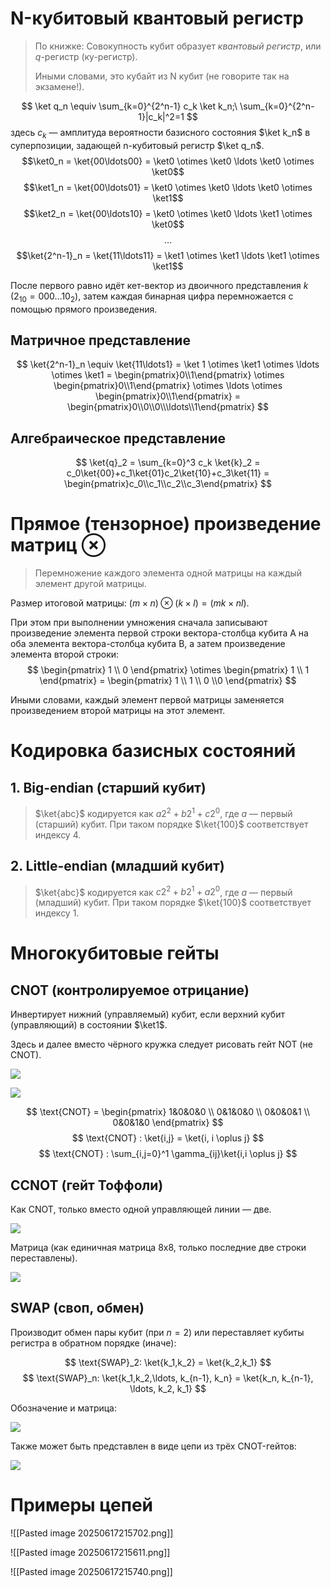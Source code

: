 # N-кубитовый квантовый регистр

> По книжке:
> Совокупность кубит образует *квантовый регистр*, или *q*-регистр (ку-регистр).
> 
> Иными словами, это кубайт из N кубит (не говорите так на экзамене!).

$$ \ket q_n \equiv \sum_{k=0}^{2^n-1} c_k \ket k_n;\ \sum_{k=0}^{2^n-1}|c_k|^2=1 $$
здесь $c_k$ — амплитуда вероятности базисного состояния $\ket k_n$ в суперпозиции, задающей n-кубитовый регистр $\ket q_n$.
$$\ket0_n = \ket{00\ldots00} = \ket0 \otimes \ket0 \ldots \ket0 \otimes \ket0$$
$$\ket1_n = \ket{00\ldots01} = \ket0 \otimes \ket0 \ldots \ket0 \otimes \ket1$$
$$\ket2_n = \ket{00\ldots10} = \ket0 \otimes \ket0 \ldots \ket1 \otimes \ket0$$
$$ \ldots $$
$$\ket{2^n-1}_n = \ket{11\ldots11} = \ket1 \otimes \ket1 \ldots \ket1 \otimes \ket1$$

После первого равно идёт кет-вектор из двоичного представления $k$ ($2_{10} = 000\ldots10_2$), затем каждая бинарная цифра перемножается с помощью прямого произведения.

## Матричное представление

$$ \ket{2^n-1}_n \equiv \ket{11\ldots1} = \ket 1 \otimes \ket1 \otimes \ldots \otimes \ket1 = \begin{pmatrix}0\\1\end{pmatrix} \otimes \begin{pmatrix}0\\1\end{pmatrix} \otimes \ldots \otimes \begin{pmatrix}0\\1\end{pmatrix} = \begin{pmatrix}0\\0\\0\\\ldots\\1\end{pmatrix} $$

## Алгебраическое представление

$$ \ket{q}_2 = \sum_{k=0}^3 c_k \ket{k}_2 = c_0\ket{00}+c_1\ket{01}c_2\ket{10}+c_3\ket{11} = \begin{pmatrix}c_0\\c_1\\c_2\\c_3\end{pmatrix} $$

# Прямое (тензорное) произведение матриц $\otimes$

> Перемножение каждого элемента одной матрицы на каждый элемент другой матрицы.

Размер итоговой матрицы: $(m \times n) \otimes (k \times l) = (mk \times nl)$.

При этом при выполнении умножения сначала записывают произведение элемента первой строки вектора-столбца кубита А на оба элемента вектора-столбца кубита В, а затем
произведение элемента второй строки:
$$ \begin{pmatrix} 1 \\ 0 \end{pmatrix} \otimes \begin{pmatrix} 1 \\ 1 \end{pmatrix} = \begin{pmatrix} 1 \\ 1 \\ 0 \\0 \end{pmatrix} $$

Иными словами, каждый элемент первой матрицы заменяется произведением второй матрицы на этот элемент.

# Кодировка базисных состояний

## 1. Big-endian (старший кубит)
> $\ket{abc}$ кодируется как $a2^2+b2^1+c2^0$, где $a$ — первый (старший) кубит. При таком порядке $\ket{100}$ соответствует индексу $4$.

## 2. Little-endian (младший кубит)
>  $\ket{abc}$ кодируется как $c2^2+b2^1+a2^0$, где $a$ — первый (младший) кубит. При таком порядке $\ket{100}$ соответствует индексу $1$.

# Многокубитовые гейты

## CNOT (контролируемое отрицание)

Инвертирует нижний (управляемый) кубит, если верхний кубит (управляющий) в состоянии $\ket1$.

Здесь и далее вместо чёрного кружка следует рисовать гейт NOT (не CNOT).

![](https://i.ytimg.com/vi/poeJctK03zc/maxresdefault.jpg)

![](https://www.researchgate.net/publication/378169484/figure/fig2/AS:11431281223652448@1707830204979/Circuit-and-truth-table-of-CNOT-gate.png)

$$ \text{CNOT} = \begin{pmatrix} 1&0&0&0 \\ 0&1&0&0 \\ 0&0&0&1 \\ 0&0&1&0 \end{pmatrix} $$
$$ \text{CNOT} : \ket{i,j} = \ket{i, i \oplus j} $$
$$ \text{CNOT} : \sum_{i,j=0}^1 \gamma_{ij}\ket{i,i \oplus j} $$

## CCNOT (гейт Тоффоли)

Как CNOT, только вместо одной управляющей линии — две.


![](https://prefetch.eu/know/concept/toffoli-gate/not.png?v=1)

Матрица (как единичная матрица 8x8, только последние две строки переставлены).

![](https://encrypted-tbn0.gstatic.com/images?q=tbn:ANd9GcQTs_RZ7pNX1lERZlWN7qvJVCauX-uKtmwmRQ&s)

## SWAP (своп, обмен)

Производит обмен пары кубит (при $n=2$) или переставляет кубиты регистра в обратном порядке (иначе):

$$ \text{SWAP}_2: \ket{k_1,k_2} = \ket{k_2,k_1} $$
$$ \text{SWAP}_n: \ket{k_1,k_2,\ldots, k_{n-1}, k_n} = \ket{k_n, k_{n-1}, \ldots, k_2, k_1} $$

Обозначение и матрица:

![](https://www.sharetechnote.com/html/QC/image/Qc_Gate_Swap_01.png)

Также может быть представлен в виде цепи из трёх CNOT-гейтов:

![](https://www2.seas.gwu.edu/~simhaweb/quantum/modules/module6/figures/swap4.png)

# Примеры цепей

![[Pasted image 20250617215702.png]]

![[Pasted image 20250617215611.png]]

![[Pasted image 20250617215740.png]]
